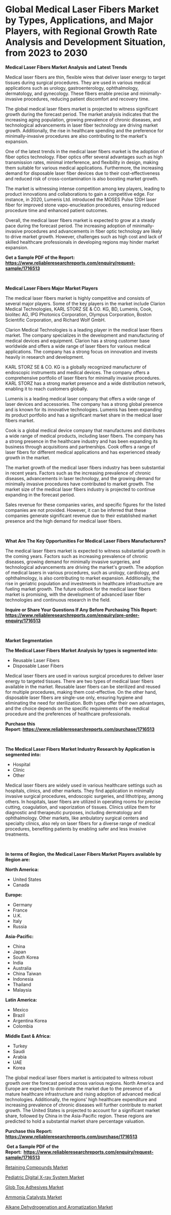 <p><h1>Global Medical Laser Fibers Market by Types, Applications, and Major Players, with Regional Growth Rate Analysis and Development Situation, from 2023 to 2030</h1></p><p><strong>Medical Laser Fibers Market Analysis and Latest Trends</strong></p>
<p><p>Medical laser fibers are thin, flexible wires that deliver laser energy to target tissues during surgical procedures. They are used in various medical applications such as urology, gastroenterology, ophthalmology, dermatology, and gynecology. These fibers enable precise and minimally-invasive procedures, reducing patient discomfort and recovery time.</p><p>The global medical laser fibers market is projected to witness significant growth during the forecast period. The market analysis indicates that the increasing aging population, growing prevalence of chronic diseases, and technological advancements in laser fiber technology are driving market growth. Additionally, the rise in healthcare spending and the preference for minimally-invasive procedures are also contributing to the market's expansion.</p><p>One of the latest trends in the medical laser fibers market is the adoption of fiber optics technology. Fiber optics offer several advantages such as high transmission rates, minimal interference, and flexibility in design, making them suitable for various medical applications. Furthermore, the increasing demand for disposable laser fiber devices due to their cost-effectiveness and reduced risk of cross-contamination is also boosting market growth.</p><p>The market is witnessing intense competition among key players, leading to product innovations and collaborations to gain a competitive edge. For instance, in 2020, Lumenis Ltd. introduced the MOSES Pulse 120H laser fiber for improved stone vapo-enucleation procedures, ensuring reduced procedure time and enhanced patient outcomes.</p><p>Overall, the medical laser fibers market is expected to grow at a steady pace during the forecast period. The increasing adoption of minimally-invasive procedures and advancements in fiber optic technology are likely to drive market growth. However, challenges such as high cost and lack of skilled healthcare professionals in developing regions may hinder market expansion.</p></p>
<p><strong>Get a Sample PDF of the Report:&nbsp; <a href="https://www.reliableresearchreports.com/enquiry/request-sample/1716513">https://www.reliableresearchreports.com/enquiry/request-sample/1716513</a></strong></p>
<p>&nbsp;</p>
<p><strong>Medical Laser Fibers Major Market Players</strong></p>
<p><p>The medical laser fibers market is highly competitive and consists of several major players. Some of the key players in the market include Clarion Medical Technologies, KARL STORZ SE & CO. KG, BD, Lumenis, Cook, biolitec AG, IPG Photonics Corporation, Olympus Corporation, Boston Scientific Corporation, and Richard Wolf GmbH.</p><p>Clarion Medical Technologies is a leading player in the medical laser fibers market. The company specializes in the development and manufacturing of medical devices and equipment. Clarion has a strong customer base worldwide and offers a wide range of laser fibers for various medical applications. The company has a strong focus on innovation and invests heavily in research and development. </p><p>KARL STORZ SE & CO. KG is a globally recognized manufacturer of endoscopic instruments and medical devices. The company offers a comprehensive portfolio of laser fibers for minimally invasive procedures. KARL STORZ has a strong market presence and a wide distribution network, enabling it to reach customers globally. </p><p>Lumenis is a leading medical laser company that offers a wide range of laser devices and accessories. The company has a strong global presence and is known for its innovative technologies. Lumenis has been expanding its product portfolio and has a significant market share in the medical laser fibers market. </p><p>Cook is a global medical device company that manufactures and distributes a wide range of medical products, including laser fibers. The company has a strong presence in the healthcare industry and has been expanding its business through acquisitions and partnerships. Cook offers a range of laser fibers for different medical applications and has experienced steady growth in the market.</p><p>The market growth of the medical laser fibers industry has been substantial in recent years. Factors such as the increasing prevalence of chronic diseases, advancements in laser technology, and the growing demand for minimally invasive procedures have contributed to market growth. The market size of the medical laser fibers industry is projected to continue expanding in the forecast period.</p><p>Sales revenue for these companies varies, and specific figures for the listed companies are not provided. However, it can be inferred that these companies generate significant revenue due to their established market presence and the high demand for medical laser fibers.</p></p>
<p>&nbsp;</p>
<p><strong>What Are The Key Opportunities For Medical Laser Fibers Manufacturers?</strong></p>
<p><p>The medical laser fibers market is expected to witness substantial growth in the coming years. Factors such as increasing prevalence of chronic diseases, growing demand for minimally invasive surgeries, and technological advancements are driving the market's growth. The adoption of medical lasers in various procedures, such as urology, cardiology, and ophthalmology, is also contributing to market expansion. Additionally, the rise in geriatric population and investments in healthcare infrastructure are fueling market growth. The future outlook for the medical laser fibers market is promising, with the development of advanced laser fiber technologies and continuous research in the field.</p></p>
<p><strong>Inquire or Share Your Questions If Any Before Purchasing This Report: <a href="https://www.reliableresearchreports.com/enquiry/pre-order-enquiry/1716513">https://www.reliableresearchreports.com/enquiry/pre-order-enquiry/1716513</a></strong></p>
<p>&nbsp;</p>
<p><strong>Market Segmentation</strong></p>
<p><strong>The Medical Laser Fibers Market Analysis by types is segmented into:</strong></p>
<p><ul><li>Reusable Laser Fibers</li><li>Disposable Laser Fibers</li></ul></p>
<p><p>Medical laser fibers are used in various surgical procedures to deliver laser energy to targeted tissues. There are two types of medical laser fibers available in the market. Reusable laser fibers can be sterilized and reused for multiple procedures, making them cost-effective. On the other hand, disposable laser fibers are single-use only, ensuring hygiene and eliminating the need for sterilization. Both types offer their own advantages, and the choice depends on the specific requirements of the medical procedure and the preferences of healthcare professionals.</p></p>
<p><strong>Purchase this Report:&nbsp;<a href="https://www.reliableresearchreports.com/purchase/1716513">https://www.reliableresearchreports.com/purchase/1716513</a></strong></p>
<p>&nbsp;</p>
<p><strong>The Medical Laser Fibers Market Industry Research by Application is segmented into:</strong></p>
<p><ul><li>Hospital</li><li>Clinic</li><li>Other</li></ul></p>
<p><p>Medical laser fibers are widely used in various healthcare settings such as hospitals, clinics, and other markets. They find application in minimally invasive surgical procedures, endoscopic surgeries, and lithotripsy, among others. In hospitals, laser fibers are utilized in operating rooms for precise cutting, coagulation, and vaporization of tissues. Clinics utilize them for diagnostic and therapeutic purposes, including dermatology and ophthalmology. Other markets, like ambulatory surgical centers and specialty clinics, also rely on laser fibers for a diverse range of medical procedures, benefiting patients by enabling safer and less invasive treatments.</p></p>
<p>&nbsp;</p>
<p><strong>In terms of Region, the Medical Laser Fibers Market Players available by Region are:</strong></p>
<p>
    <p> <strong> North America: </strong>
        <ul>
            <li>United States</li>
            <li>Canada</li>
        </ul>
        </p> 
    <p> <strong> Europe: </strong>
        <ul>
            <li>Germany</li>
            <li>France</li>
            <li>U.K.</li>
            <li>Italy</li>
            <li>Russia</li>
        </ul>
        </p> 
    <p> <strong> Asia-Pacific: </strong>
        <ul>
            <li>China</li>
            <li>Japan</li>
            <li>South Korea</li>
            <li>India</li>
            <li>Australia</li>
            <li>China Taiwan</li>
            <li>Indonesia</li>
            <li>Thailand</li>
            <li>Malaysia</li>
        </ul>
        </p> 
    <p> <strong> Latin America: </strong>
        <ul>
            <li>Mexico</li>
            <li>Brazil</li>
            <li>Argentina Korea</li>
            <li>Colombia</li>
        </ul>
        </p> 
    <p> <strong> Middle East & Africa: </strong>
        <ul>
            <li>Turkey</li>
            <li>Saudi</li>
            <li>Arabia</li>
            <li>UAE</li>
            <li>Korea</li>
        </ul>
    </p>
    </p>
<p><p>The global medical laser fibers market is anticipated to witness robust growth over the forecast period across various regions. North America and Europe are expected to dominate the market due to the presence of a mature healthcare infrastructure and rising adoption of advanced medical technologies. Additionally, the regions' high healthcare expenditure and increasing prevalence of chronic diseases will further contribute to market growth. The United States is projected to account for a significant market share, followed by China in the Asia-Pacific region. These regions are predicted to hold a substantial market share percentage valuation.</p></p>
<p><strong>Purchase this Report: <a href="https://www.reliableresearchreports.com/purchase/1716513">https://www.reliableresearchreports.com/purchase/1716513</a></strong></p>
<p>&nbsp;<strong>Get a Sample PDF of the Report:&nbsp;&nbsp;<a href="https://www.reliableresearchreports.com/enquiry/request-sample/1716513">https://www.reliableresearchreports.com/enquiry/request-sample/1716513</a></strong></p>
<p><strong></strong></p>
<p><p><a href="https://www.linkedin.com/pulse/retaining-compounds-market-research-report-unlocks-analysis-hqeje/">Retaining Compounds Market</a></p><p><a href="https://medium.com/@yuvicharp23/decoding-pediatric-digital-x-ray-system-market-metrics-market-share-trends-and-growth-patterns-9721399aceb4">Pediatric Digital X-ray System Market</a></p><p><a href="https://www.linkedin.com/pulse/glob-top-adhesives-market-size-share-global-analysis-report-ffzte/">Glob Top Adhesives Market</a></p><p><a href="https://github.com/krithireportprime/Market-Research-Report-List-1/blob/main/ammonia-catalysts-market.md">Ammonia Catalysts Market</a></p><p><a href="https://github.com/anmolreportprime/Market-Research-Report-List-1/blob/main/alkane-dehydrogenation-and-aromatization-market.md">Alkane Dehydrogenation and Aromatization Market</a></p></p>